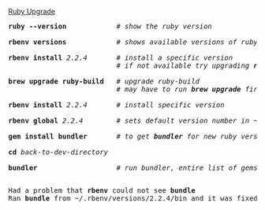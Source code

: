 [Ruby Upgrade](https://github.com/rbenv/rbenv/issues/285)
<pre>
<b>ruby --version</b>            # <em>show the ruby version</em>  

<b>rbenv versions</b>            # <em>shows available versions of ruby</em>  

<b>rbenv install</b> <em>2.2.4</em>       # <em>install a specific version</em>  
                          # <em>if not available try upgrading <b>ruby-build</b></em>  

<b>brew upgrade ruby-build</b>   # <em>upgrade ruby-build</em>
                          # <em>may have to run <b>brew upgrade</b> first</em>

<b>rbenv install</b> <em>2.2.4</em>       # <em>install specific version</em>

<b>rbenv global</b> <em>2.2.4</em>        # <em>sets default version number in ~/.rbenv/version</em>

<b>gem install bundler</b>       # <em>to get <b>bundler</b> for new ruby version</em>

<b>cd</b> <em>back-to-dev-directory</em>

<b>bundler</b>                   # <em>run bundler, entire list of gems will appear</em>

</pre>
<pre>
Had a problem that <b>rbenv</b> could not see <b>bundle</b>  
Ran <b>bundle</b> from ~/.rbenv/versions/2.2.4/bin and it was fixed
</pre>
